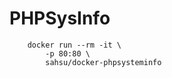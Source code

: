 # PHPSysInfo

```
    docker run --rm -it \
        -p 80:80 \
        sahsu/docker-phpsysteminfo
 ```
